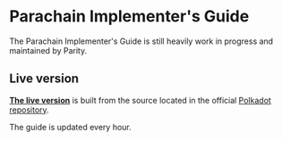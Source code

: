 # Parachain Implementer's Guide

The Parachain Implementer's Guide is still heavily work in progress and maintained by Parity.

## Live version

[**The live version**](https://w3f.github.io/parachain-implementers-guide/) is built from the source located in the official
[Polkadot repository](https://github.com/paritytech/polkadot/tree/master/roadmap/implementers-guide).

The guide is updated every hour.
